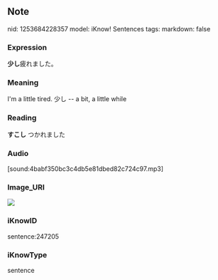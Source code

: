 ## Note
nid: 1253684228357
model: iKnow! Sentences
tags: 
markdown: false

### Expression
<b>少し</b>疲れました。

### Meaning
I'm a little tired.
少し -- a bit, a little while

### Reading
<b>すこし</b> つかれました

### Audio
[sound:4babf350bc3c4db5e81dbed82c724c97.mp3]

### Image_URI
<img src="32ad310b042be10f53576a469d8b145e.jpg">

### iKnowID
sentence:247205

### iKnowType
sentence
